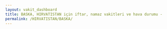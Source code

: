 ```yaml
---
layout: vakit_dashboard
title: BASKA, HIRVATISTAN için iftar, namaz vakitleri ve hava durumu - ilçe/eyalet seç
permalink: /HIRVATISTAN/BASKA/
---
```


<script type="text/javascript">
  var GLOBAL_COUNTRY = 'HIRVATISTAN';
  var GLOBAL_CITY = 'BASKA';
  var GLOBAL_STATE = '';
  var lat = 72;
  var lon = 21;
</script>
